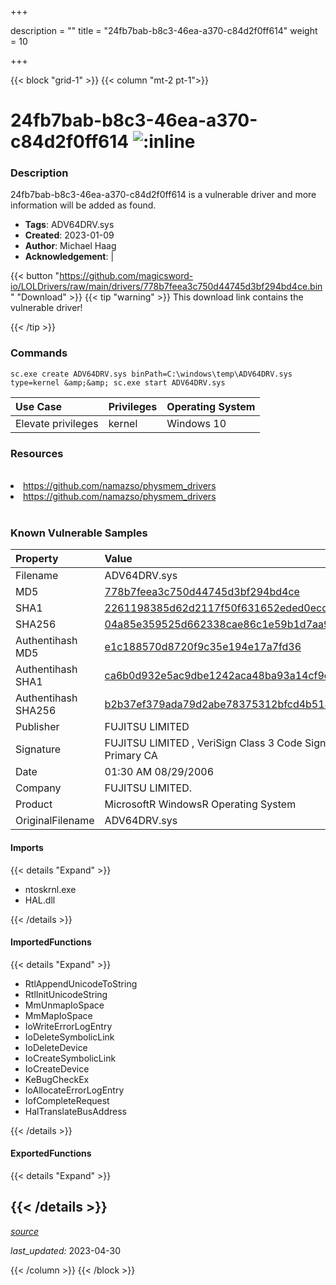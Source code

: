 +++

description = ""
title = "24fb7bab-b8c3-46ea-a370-c84d2f0ff614"
weight = 10

+++


{{< block "grid-1" >}}
{{< column "mt-2 pt-1">}}


# 24fb7bab-b8c3-46ea-a370-c84d2f0ff614 ![:inline](/images/twitter_verified.png) 


### Description

24fb7bab-b8c3-46ea-a370-c84d2f0ff614 is a vulnerable driver and more information will be added as found.
- **Tags**: ADV64DRV.sys
- **Created**: 2023-01-09
- **Author**: Michael Haag
- **Acknowledgement**:  | [](https://twitter.com/)

{{< button "https://github.com/magicsword-io/LOLDrivers/raw/main/drivers/778b7feea3c750d44745d3bf294bd4ce.bin" "Download" >}}
{{< tip "warning" >}}
This download link contains the vulnerable driver!

{{< /tip >}}

### Commands

```
sc.exe create ADV64DRV.sys binPath=C:\windows\temp\ADV64DRV.sys type=kernel &amp;&amp; sc.exe start ADV64DRV.sys
```

| Use Case | Privileges | Operating System | 
|:---- | ---- | ---- |
| Elevate privileges | kernel | Windows 10 |

### Resources
<br>
<li><a href=" https://github.com/namazso/physmem_drivers"> https://github.com/namazso/physmem_drivers</a></li>
<li><a href="https://github.com/namazso/physmem_drivers">https://github.com/namazso/physmem_drivers</a></li>
<br>

### Known Vulnerable Samples

| Property           | Value |
|:-------------------|:------|
| Filename           | ADV64DRV.sys |
| MD5                | [778b7feea3c750d44745d3bf294bd4ce](https://www.virustotal.com/gui/file/778b7feea3c750d44745d3bf294bd4ce) |
| SHA1               | [2261198385d62d2117f50f631652eded0ecc71db](https://www.virustotal.com/gui/file/2261198385d62d2117f50f631652eded0ecc71db) |
| SHA256             | [04a85e359525d662338cae86c1e59b1d7aa9bd12b920e8067503723dc1e03162](https://www.virustotal.com/gui/file/04a85e359525d662338cae86c1e59b1d7aa9bd12b920e8067503723dc1e03162) |
| Authentihash MD5   | [e1c188570d8720f9c35e194e17a7fd36](https://www.virustotal.com/gui/search/authentihash%253Ae1c188570d8720f9c35e194e17a7fd36) |
| Authentihash SHA1  | [ca6b0d932e5ac9dbe1242aca48ba93a14cf9d151](https://www.virustotal.com/gui/search/authentihash%253Aca6b0d932e5ac9dbe1242aca48ba93a14cf9d151) |
| Authentihash SHA256| [b2b37ef379ada79d2abe78375312bfcd4b518139bc525a522c2a6329ba097cc4](https://www.virustotal.com/gui/search/authentihash%253Ab2b37ef379ada79d2abe78375312bfcd4b518139bc525a522c2a6329ba097cc4) |
| Publisher         | FUJITSU LIMITED |
| Signature         | FUJITSU LIMITED , VeriSign Class 3 Code Signing 2004 CA, VeriSign Class 3 Public Primary CA   |
| Date                | 01:30 AM 08/29/2006 |
| Company           | FUJITSU LIMITED. |
| Product           | MicrosoftR WindowsR Operating System |
| OriginalFilename  | ADV64DRV.sys |


#### Imports
{{< details "Expand" >}}
* ntoskrnl.exe
* HAL.dll

{{< /details >}}
#### ImportedFunctions
{{< details "Expand" >}}
* RtlAppendUnicodeToString
* RtlInitUnicodeString
* MmUnmapIoSpace
* MmMapIoSpace
* IoWriteErrorLogEntry
* IoDeleteSymbolicLink
* IoDeleteDevice
* IoCreateSymbolicLink
* IoCreateDevice
* KeBugCheckEx
* IoAllocateErrorLogEntry
* IofCompleteRequest
* HalTranslateBusAddress

{{< /details >}}
#### ExportedFunctions
{{< details "Expand" >}}

{{< /details >}}
-----



[*source*](https://github.com/magicsword-io/LOLDrivers/tree/main/yaml/24fb7bab-b8c3-46ea-a370-c84d2f0ff614.yaml)

*last_updated:* 2023-04-30








{{< /column >}}
{{< /block >}}

